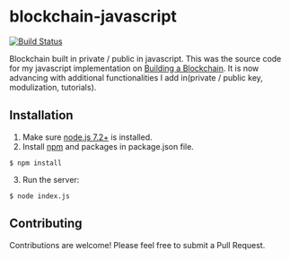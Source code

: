 # blockchain-javascript

[![Build Status](https://travis-ci.org/dvf/blockchain.svg?branch=master)](https://travis-ci.org/dvf/blockchain)

Blockchain built in private / public in javascript.
This was the source code for my javascript implementation on [Building a Blockchain](https://medium.com/p/117428612f46). 
It is now advancing with additional functionalities I add in(private / public key, modulization, tutorials).


## Installation

1. Make sure [node.js 7.2+](https://nodejs.org/en/) is installed. 
2. Install [npm](https://www.npmjs.com/) and packages in package.json file.


```
$ npm install
```

3. Run the server:
```
$ node index.js 
```    
## Contributing

Contributions are welcome! Please feel free to submit a Pull Request.

